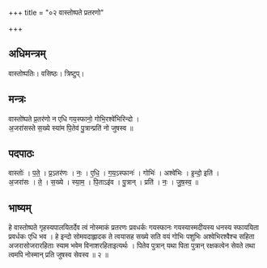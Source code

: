 +++
title = "०२ वास्तोष्पते प्रतरणो"

+++
## अधिमन्त्रम्
वास्तोष्पतिः। वसिष्ठः। त्रिष्टुप्।

## मन्त्रः
वास्तो॑ष्पते प्र॒तर॑णो न एधि गय॒स्फानो॒ गोभि॒रश्वे॑भिरिन्दो ।  
अ॒जरा॑सस्ते स॒ख्ये स्या॑म पि॒तेव॑ पु॒त्रान्प्रति॑ नो जुषस्व ॥

## पदपाठः
वास्तोः॑ । प॒ते॒ । प्र॒ऽतर॑णः । नः॒ । ए॒धि॒ । ग॒य॒ऽस्फानः॑ । गोभिः॑ । अश्वे॑भिः । इ॒न्दो॒ इति॑ ।  
अ॒जरा॑सः । ते॒ । स॒ख्ये । स्या॒म॒ । पि॒ताऽइ॑व । पु॒त्रान् । प्रति॑ । नः॒ । जु॒ष॒स्व॒ ॥

## भाष्यम्
हे वास्तोष्पते गृहस्यपालयितर्देव त्वं नोस्माकं प्रतरणः प्रवधर्कः गयस्फानः गयस्यास्मदीयस्य धनस्य स्फाययिता प्रवर्धकः एधि भव । हे इन्दो सोमवदाह्लादक ते त्वयासह सख्ये सति वयं गोभिः पशुभिः अश्वेभिरश्वैश्च सहिता अजरासोजरारहिताः स्याम भवेम विनाशरहिताइत्यर्थः । पितेव पुत्रान् यथा पिता पुत्रान् रक्षकत्वेन सेवते तथा त्वमपि नोस्मान् प्रति जुषस्व सेवस्व ॥ २ ॥